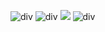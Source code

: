 ![div](https://imgur.com/1DkWxCT.png)
![div](https://imgur.com/u7ljL0p.png)
![](https://komarev.com/ghpvc/?username=pristineprowler&color=2B2944&label=♎︎)
![div](https://imgur.com/AcCNnld.png)
